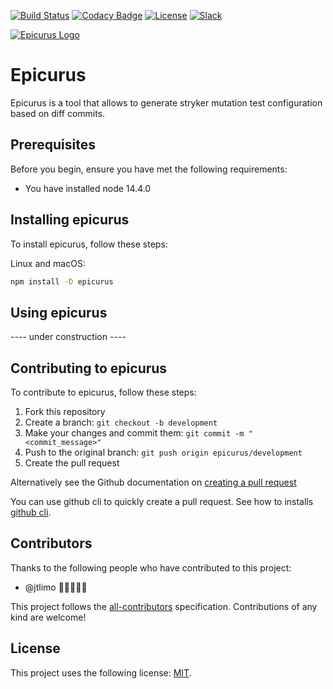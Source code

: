 [![Build Status](https://cloud.drone.io/api/badges/jtlimo/epicurus/status.svg)](https://cloud.drone.io/jtlimo/epicurus)
[![Codacy Badge](https://app.codacy.com/project/badge/Grade/173fd396d7a64b13b370bad7ac180b39)](https://www.codacy.com/manual/jtlimo/epicurus?utm_source=github.com&amp;utm_medium=referral&amp;utm_content=jtlimo/epicurus&amp;utm_campaign=Badge_Grade)
[![License](https://camo.githubusercontent.com/64c92e2865462c1dfd107dca47b1aa1c381f9e92/68747470733a2f2f62616467656e2e6e65742f62616467652f6c6963656e73652f4d49542f626c7565)](https://github.com/jtlimo/epicurus/blob/master/LICENSE)
[![Slack](https://camo.githubusercontent.com/c1aef5b0b12552cf3f276956fde7874d6ed769ea/68747470733a2f2f696d672e736869656c64732e696f2f62616467652f736c61636b2d636861742d627269676874677265656e2e7376673f6c6f676f3d736c61636b)](https://join.slack.com/t/epicurus-workspace/shared_invite/zt-f32x72lj-TN3HaIlxjDy9YtWQsP9yEg)

[![Epicurus Logo](https://github.com/jtlimo/epicurus/blob/master/epicurus-logo.jpeg)](https://github.com/jtlimo/epicurus/blob/master/epicurus-logo.jpeg)
# Epicurus

Epicurus is a tool that allows to generate stryker mutation test configuration based on diff commits.

## Prerequisites

Before you begin, ensure you have met the following requirements:

- You have installed node 14.4.0

## Installing epicurus

To install epicurus, follow these steps:

Linux and macOS:

```bash
npm install -D epicurus
```

## Using epicurus

---- under construction ----

## Contributing to epicurus


To contribute to epicurus, follow these steps:

1. Fork this repository
2. Create a branch: `git checkout -b development`
3. Make your changes and commit them: `git commit -m "<commit_message>"`
4. Push to the original branch: `git push origin epicurus/development`
5. Create the pull request

Alternatively see the Github documentation on [creating a pull request](https://www.notion.so/Getting-Started-00191f447d7f4e1fb0b29dd7022a0936#e4ab5acc6fde4916850215c3985792b9)

You can use github cli to quickly create a pull request.
See how to installs [github cli](https://github.com/cli/cli).

## Contributors

Thanks to the following people who have contributed to this project:

- @jtlimo 📖🐛👩🏻‍💻

This project follows the [all-contributors](https://allcontributors.org/) specification. Contributions of any kind are welcome!

## License

This project uses the following license: [MIT](https://github.com/jtlimo/epicurus/blob/master/LICENSE).
